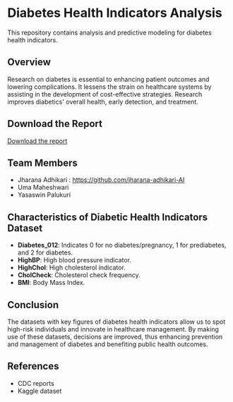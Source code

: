 ﻿# Diabetes Health Indicators Analysis

This repository contains analysis and predictive modeling for diabetes health indicators.

## Overview

Research on diabetes is essential to enhancing patient outcomes and lowering complications. It lessens the strain on healthcare systems by assisting in the development of cost-effective strategies. Research improves diabetics' overall health, early detection, and treatment.

## Download the Report

[Download the report](DiabetesReport.pdf)

## Team Members
- Jharana Adhikari : https://github.com/jharana-adhikari-AI
- Uma Maheshwari
- Yasaswin Palukuri

## Characteristics of Diabetic Health Indicators Dataset

- **Diabetes_012**: Indicates 0 for no diabetes/pregnancy, 1 for prediabetes, and 2 for diabetes.
- **HighBP**: High blood pressure indicator.
- **HighChol**: High cholesterol indicator.
- **CholCheck**: Cholesterol check frequency.
- **BMI**: Body Mass Index.

## Conclusion

The datasets with key figures of diabetes health indicators allow us to spot high-risk individuals and innovate in healthcare management. By making use of these datasets, decisions are improved, thus enhancing prevention and management of diabetes and benefiting public health outcomes.

## References

- CDC reports
- Kaggle dataset
